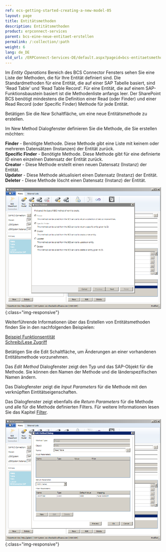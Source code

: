 ```yaml
---
ref: ecs-getting-started-creating-a-new-model-05
layout: page
title: Entitätsmethoden
description: Entitätsmethoden
product: erpconnect-services
parent: bcs-eine-neue-entitaet-erstellen
permalink: /:collection/:path
weight: 6
lang: de_DE
old_url: /ERPConnect-Services-DE/default.aspx?pageid=bcs-entitaetsmethoden
---
```


Im *Entity Operations* Bereich des BCS Connector Fensters sehen Sie eine Liste der Methoden, die für Ihre Entität definiert sind. Die Standardmethoden für eine Entität, die auf einer SAP Tabelle basiert, sind 'Read Table' und 'Read Table Record'. Für eine Entität, die auf einem SAP-Funktionsbaustein basiert ist die Methodenliste anfangs leer. Der SharePoint BCS benötigt mindestens die Definition einer Read (oder Finder) und einer Read Record (oder Specific Finder) Methode für jede Entität.

Betätigen Sie die *New* Schaltfläche, um eine neue Entitätsmethode zu erstellen.

Im New Method Dialogfenster definieren Sie die Methode, die Sie erstellen möchten:


**Finder** -	Benötigte Methode. Diese Methode gibt eine Liste mit keinem oder mehreren Datensätzen (Instanzen) der Entität zurück.<br>
**Specific Finder** -	Benötigte Methode. Diese Methode gibt für eine definierte ID einen einzelnen Datensatz der Entität zurück.<br>
**Creator** -	Diese Methode erstellt einen neuen Datensatz (Instanz) der Entität.<br>
**Updater** -	Diese Methode aktualisiert einen Datensatz (Instanz) der Entität.<br>
**Deleter** -	Diese Methode löscht einen Datensatz (Instanz) der Entität.

![BCS-Generic-New-Method](/img/content/BCS-Generic-New-Method.png){:class="img-responsive"}

Weiterführende Informationen über das Erstellen von Entitätsmethoden finden Sie in den nachfolgenden Beispielen:

[Beispiel Funktionsentität](../beispiel-funktionsentitaet) <br>
[Schreib/Lese Zugriff](../../bcs-fortgeschrittene-techniken/bcs-schreib-lese-zugriff) 

Betätigen Sie die Edit Schaltfläche, um Änderungen an einer vorhandenen Entitätsmethode vorzunehmen.


Das *Edit Method* Dialogfenster zeigt den Typ und das SAP-Objekt für die Methode. Sie können den Namen der Methode und die länderspezifischen Namen ändern.

Das Dialogfenster zeigt die *Input Parameters* für die Methode mit den verknüpften Eintitätseigenschaften.

Das Dialogfenster zeigt ebenfalls die *Return Parameters* für die Methode und alle für die Methode definierten Filters. Für weitere Informationen lesen Sie das Kapitel [Filter](./bcs-filter).

![BCS-Generic-Edit-Method](/img/content/BCS-Generic-Edit-Method.png){:class="img-responsive"}